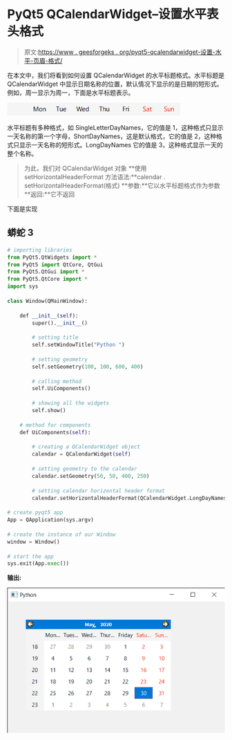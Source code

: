 # PyQt5 QCalendarWidget–设置水平表头格式

> 原文:[https://www . geesforgeks . org/pyqt5-qcalendarwidget-设置-水平-页眉-格式/](https://www.geeksforgeeks.org/pyqt5-qcalendarwidget-setting-horizontal-header-format/)

在本文中，我们将看到如何设置 QCalendarWidget 的水平标题格式。水平标题是 QCalendarWidget 中显示日期名称的位置，默认情况下显示的是日期的短形式。例如，周一显示为周一，下面是水平标题表示。

![](img/286af9c212ec9e286c20fcde4882b01a.png)

水平标题有多种格式，如 SingleLetterDayNames，它的值是 1，这种格式只显示一天名称的第一个字母，ShortDayNames，这是默认格式，它的值是 2，这种格式只显示一天名称的短形式。LongDayNames 它的值是 3，这种格式显示一天的整个名称。

> 为此，我们对 QCalendarWidget 对象
> **使用 setHorizontalHeaderFormat 方法语法:**calendar . setHorizontalHeaderFormat(格式)
> **参数:**它以水平标题格式作为参数
> **返回:**它不返回

下面是实现

## 蟒蛇 3

```py
# importing libraries
from PyQt5.QtWidgets import *
from PyQt5 import QtCore, QtGui
from PyQt5.QtGui import *
from PyQt5.QtCore import *
import sys

class Window(QMainWindow):

    def __init__(self):
        super().__init__()

        # setting title
        self.setWindowTitle("Python ")

        # setting geometry
        self.setGeometry(100, 100, 600, 400)

        # calling method
        self.UiComponents()

        # showing all the widgets
        self.show()

    # method for components
    def UiComponents(self):

        # creating a QCalendarWidget object
        calendar = QCalendarWidget(self)

        # setting geometry to the calendar
        calendar.setGeometry(50, 50, 400, 250)

        # setting calendar horizontal header format
        calendar.setHorizontalHeaderFormat(QCalendarWidget.LongDayNames)

# create pyqt5 app
App = QApplication(sys.argv)

# create the instance of our Window
window = Window()

# start the app
sys.exit(App.exec())
```

**输出:**

![](img/1c31a00649780972d3625758e31c0165.png)